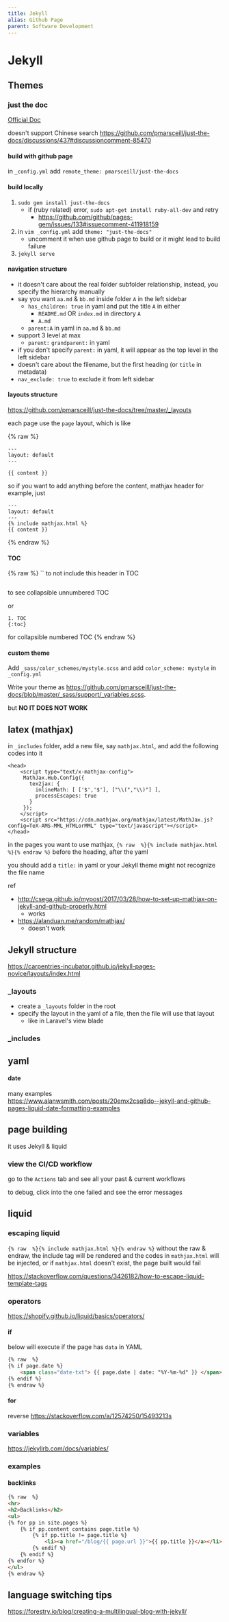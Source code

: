 ```yaml
---
title: Jekyll
alias: Github Page
parent: Software Development
---
```


<head>
   <script type="text/x-mathjax-config">
	 MathJax.Hub.Config({
	   tex2jax: {
		 inlineMath: [ ['$','$'], ["\\(","\\)"] ],
		 processEscapes: true
	   }
	 });
   </script>
   <script src="https://cdn.mathjax.org/mathjax/latest/MathJax.js?config=TeX-AMS-MML_HTMLorMML" type="text/javascript"></script>
</head>

# Jekyll

## Themes

### just the doc

[Official Doc](https://just-the-docs.github.io/just-the-docs/)

doesn't support Chinese search
<https://github.com/pmarsceill/just-the-docs/discussions/437#discussioncomment-85470>

#### build with github page

in `_config.yml` add `remote_theme: pmarsceill/just-the-docs`

#### build locally

1. `sudo gem install just-the-docs`
	- if (ruby related) error, `sudo apt-get install ruby-all-dev` and retry  
		- <https://github.com/github/pages-gem/issues/133#issuecomment-411918159>
2. in `vim _config.yml` add `theme: "just-the-docs"`
	- uncomment it when use github page to build or it might lead to build failure
3. `jekyll serve`

#### navigation structure

- it doesn't care about the real folder subfolder relationship, instead, you specify the hierarchy manually
- say you want `aa.md` & `bb.md` inside folder `A` in the left sidebar
	- `has_children: true` in yaml and put the title `A` in either
		- `README.md` OR `index.md` in directory `A`
		- `A.md`
	- `parent:A` in yaml in `aa.md` & `bb.md`
- support 3 level at max
	- `parent:` `grandparent:` in yaml
- if you don't specify `parent:` in yaml, it will appear as the top level in the left sidebar
- doesn't care about the filename, but the first heading (or `title` in metadata)
- `nav_exclude: true` to exclude it from left sidebar

#### layouts structure

<https://github.com/pmarsceill/just-the-docs/tree/master/_layouts>

each page use the `page` layout, which is like

{% raw %}
```
---
layout: default
---

{{ content }}
```

so if you want to add anything before the content, mathjax header for example, just

```
---
layout: default
---
{% include mathjax.html %}
{{ content }}
```
{% endraw %}

#### TOC
{% raw %}
`` to not include this header in TOC
```

```
to see collapsible unnumbered TOC

or
```
1. TOC
{:toc}
```

for collapsible numbered TOC
{% endraw %}

#### custom theme

Add `_sass/color_schemes/mystyle.scss` and add `color_scheme: mystyle` in `_config.yml`

Write your theme as <https://github.com/pmarsceill/just-the-docs/blob/master/_sass/support/_variables.scss>.

but **NO IT DOES NOT WORK**

## latex (mathjax)
in `_includes` folder, add a new file, say `mathjax.html`, and add the following codes into it

```
<head>
    <script type="text/x-mathjax-config">
     MathJax.Hub.Config({
       tex2jax: {
         inlineMath: [ ['$','$'], ["\\(","\\)"] ],
         processEscapes: true
       }
     });
    </script>
    <script src="https://cdn.mathjax.org/mathjax/latest/MathJax.js?config=TeX-AMS-MML_HTMLorMML" type="text/javascript"></script>
</head>
```

in the pages you want to use mathjax, `{% raw  %}{% include mathjax.html %}{% endraw %}` before the heading, after the yaml

you should add a `title:` in yaml or your Jekyll theme might not recognize the file name

ref
- <http://csega.github.io/mypost/2017/03/28/how-to-set-up-mathjax-on-jekyll-and-github-properly.html>
	- works
- <https://alanduan.me/random/mathjax/>
	- doesn't work

## Jekyll structure
<https://carpentries-incubator.github.io/jekyll-pages-novice/layouts/index.html>

### _layouts
- create a `_layouts` folder in the root
- specify the layout in the yaml of a file, then the file will use that layout
	- like in Laravel's view blade 

### _includes

## yaml
#### date
many examples  
<https://www.alanwsmith.com/posts/20emx2csq8do--jekyll-and-github-pages-liquid-date-formatting-examples>

## page building
it uses Jekyll & liquid

### view the CI/CD workflow
go to the `Actions` tab and see all your past & current workflows

to debug, click into the one failed and see the error messages

## liquid

### escaping liquid
`{% raw  %}{% include mathjax.html %}{% endraw %}`
without the raw & endraw, the include tag will be rendered and the codes in `mathjax.html` will be injected, or if `mathjax.html` doesn't exist, the page built would fail

<https://stackoverflow.com/questions/3426182/how-to-escape-liquid-template-tags>

### operators
<https://shopify.github.io/liquid/basics/operators/>
#### if
below will execute if the page has `data` in YAML
```html
{% raw  %}
{% if page.date %}
	<span class="date-txt"> {{ page.date | date: "%Y-%m-%d" }} </span>
{% endif %}
{% endraw %}
```

#### for
reverse
<https://stackoverflow.com/a/12574250/15493213s>

### variables
<https://jekyllrb.com/docs/variables/>

### examples
#### backlinks
```html
{% raw  %}
<hr>
<h2>Backlinks</h2> 
<ul>
{% for pp in site.pages %}
	{% if pp.content contains page.title %}
		{% if pp.title != page.title %}
			<li><a href="/blog/{{ page.url }}">{{ pp.title }}</a></li>
		{% endif %}
	{% endif %}
{% endfor %}
</ul>
{% endraw %}
```

## language switching tips
<https://forestry.io/blog/creating-a-multilingual-blog-with-jekyll/>
